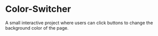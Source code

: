 # Color-Switcher
A small interactive project where users can click buttons to change the background color of the page.
